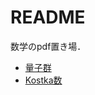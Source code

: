 # README
数学のpdf置き場．
- [量子群](https://github.com/njuve/math_pdf/tree/master/quantum_groups)
- [Kostka数](https://github.com/njuve/math_pdf/tree/master/kostka_numberss)
